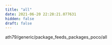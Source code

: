 ```yaml
---
title: "all"
date: 2021-06-20 22:28:21.077631
hidden: false
draft: false
---
```


ath79/generic/package_feeds_packages_poco/all

